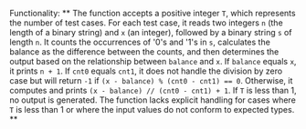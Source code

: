 Functionality: ** The function accepts a positive integer `T`, which represents the number of test cases. For each test case, it reads two integers `n` (the length of a binary string) and `x` (an integer), followed by a binary string `s` of length `n`. It counts the occurrences of '0's and '1's in `s`, calculates the balance as the difference between the counts, and then determines the output based on the relationship between `balance` and `x`. If `balance` equals `x`, it prints `n + 1`. If `cnt0` equals `cnt1`, it does not handle the division by zero case but will return `-1` if `(x - balance) % (cnt0 - cnt1) == 0`. Otherwise, it computes and prints `(x - balance) // (cnt0 - cnt1) + 1`. If `T` is less than 1, no output is generated. The function lacks explicit handling for cases where `T` is less than 1 or where the input values do not conform to expected types. **